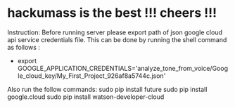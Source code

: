# hackumass is the best !!! cheers !!!

Instruction:
Before running server please export path of json google cloud api service credentials file. This can be done by running the shell command as follows :
* export GOOGLE_APPLICATION_CREDENTIALS='analyze_tone_from_voice/Google_cloud_key/My_First_Project_926af8a5744c.json'

Also run the follow commands:
sudo pip install future
sudo pip install google.cloud
sudo pip install watson-developer-cloud